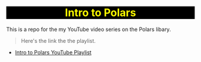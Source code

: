 <div class="alert alert-warning" role="alert" style="background-color: black;">
    <center><h1><strong><font color="yellow">Intro to Polars</font></strong></h1></center>
</div>

This is a repo for the my YouTube video series on the Polars libary.
> Here's the link the the playlist.

* [Intro to Polars YouTube Playlist](https://tinyurl.com/y3f9njna)